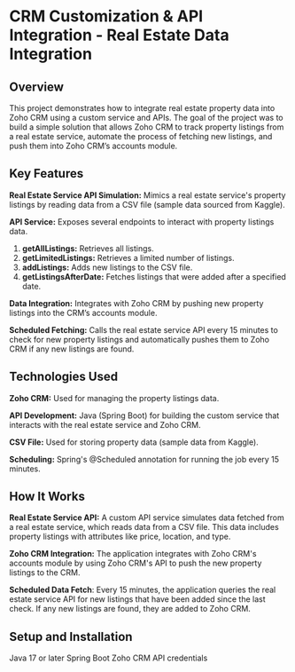 # CRM Customization & API Integration - Real Estate Data Integration

## Overview
This project demonstrates how to integrate real estate property data into Zoho CRM using a custom service and APIs. The goal of the project was to build a simple solution that allows Zoho CRM to track property listings from a real estate service, automate the process of fetching new listings, and push them into Zoho CRM’s accounts module.


## Key Features
**Real Estate Service API Simulation:** Mimics a real estate service's property listings by reading data from a CSV file (sample data sourced from Kaggle).

**API Service:** Exposes several endpoints to interact with property listings data.
1. **getAllListings:** Retrieves all listings.
2. **getLimitedListings:** Retrieves a limited number of listings.
3. **addListings:** Adds new listings to the CSV file.
4. **getListingsAfterDate:** Fetches listings that were added after a specified date.

**Data Integration:** Integrates with Zoho CRM by pushing new property listings into the CRM’s accounts module.

**Scheduled Fetching:** Calls the real estate service API every 15 minutes to check for new property listings and automatically pushes them to Zoho CRM if any new listings are found.

## Technologies Used
**Zoho CRM:** Used for managing the property listings data.

**API Development:** Java (Spring Boot) for building the custom service that interacts with the real estate service and Zoho CRM.

**CSV File:** Used for storing property data (sample data from Kaggle).

**Scheduling:** Spring's @Scheduled annotation for running the job every 15 minutes.

## How It Works
**Real Estate Service API:** A custom API service simulates data fetched from a real estate service, which reads data from a CSV file. This data includes property listings with attributes like price, location, and type.

**Zoho CRM Integration:** The application integrates with Zoho CRM's accounts module by using Zoho CRM's API to push the new property listings to the CRM.

**Scheduled Data Fetch**: Every 15 minutes, the application queries the real estate service API for new listings that have been added since the last check. If any new listings are found, they are added to Zoho CRM.

## Setup and Installation
Java 17 or later
Spring Boot
Zoho CRM API credentials

